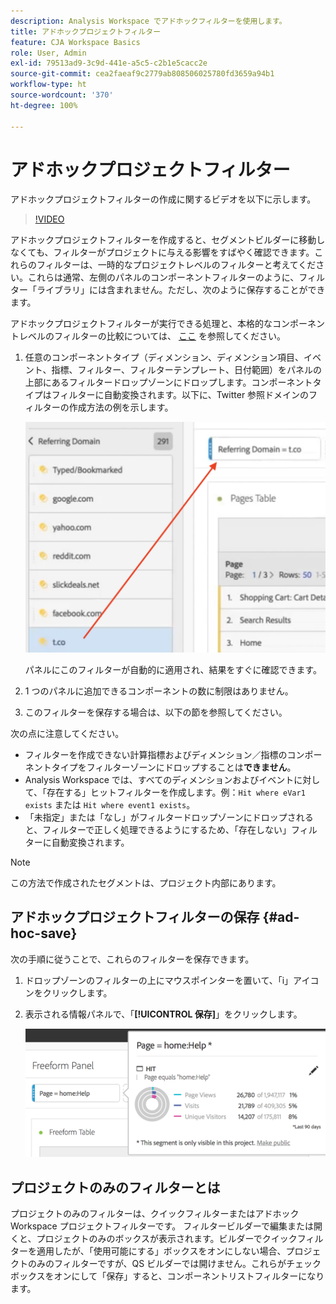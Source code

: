 ```yaml
---
description: Analysis Workspace でアドホックフィルターを使用します。
title: アドホックプロジェクトフィルター
feature: CJA Workspace Basics
role: User, Admin
exl-id: 79513ad9-3c9d-441e-a5c5-c2b1e5cacc2e
source-git-commit: cea2faeaf9c2779ab808506025780fd3659a94b1
workflow-type: ht
source-wordcount: '370'
ht-degree: 100%

---
```


# アドホックプロジェクトフィルター

アドホックプロジェクトフィルターの作成に関するビデオを以下に示します。

>[!VIDEO](https://video.tv.adobe.com/v/23978/?quality=12)

アドホックプロジェクトフィルターを作成すると、セグメントビルダーに移動しなくても、フィルターがプロジェクトに与える影響をすばやく確認できます。これらのフィルターは、一時的なプロジェクトレベルのフィルターと考えてください。これらは通常、左側のパネルのコンポーネントフィルターのように、フィルター「ライブラリ」には含まれません。ただし、次のように保存することができます。

アドホックプロジェクトフィルターが実行できる処理と、本格的なコンポーネントレベルのフィルターの比較については、 [ここ](/help/components/filters/filters-overview.md) を参照してください。

1. 任意のコンポーネントタイプ（ディメンション、ディメンション項目、イベント、指標、フィルター、フィルターテンプレート、日付範囲）をパネルの上部にあるフィルタードロップゾーンにドロップします。コンポーネントタイプはフィルターに自動変換されます。以下に、Twitter 参照ドメインのフィルターの作成方法の例を示します。

   ![](assets/ad-hoc1.png)

   パネルにこのフィルターが自動的に適用され、結果をすぐに確認できます。

1. 1 つのパネルに追加できるコンポーネントの数に制限はありません。
1. このフィルターを保存する場合は、以下の節を参照してください。

次の点に注意してください。

* フィルターを作成できない計算指標およびディメンション／指標のコンポーネントタイプをフィルターゾーンにドロップすることは&#x200B;**できません**。
* Analysis Workspace では、すべてのディメンションおよびイベントに対して、「存在する」ヒットフィルターを作成します。例：`Hit where eVar1 exists` または `Hit where event1 exists`。
* 「未指定」または「なし」がフィルタードロップゾーンにドロップされると、フィルターで正しく処理できるようにするため、「存在しない」フィルターに自動変換されます。

>[!NOTE]
>
>この方法で作成されたセグメントは、プロジェクト内部にあります。

## アドホックプロジェクトフィルターの保存 {#ad-hoc-save}

次の手順に従うことで、これらのフィルターを保存できます。

1. ドロップゾーンのフィルターの上にマウスポインターを置いて、「i」アイコンをクリックします。
1. 表示される情報パネルで、「**[!UICONTROL 保存]**」をクリックします。

   ![](assets/segment-info.png)

## プロジェクトのみのフィルターとは

プロジェクトのみのフィルターは、クイックフィルターまたはアドホック Workspace プロジェクトフィルターです。 フィルタービルダーで編集または開くと、プロジェクトのみのボックスが表示されます。ビルダーでクイックフィルターを適用したが、「使用可能にする」ボックスをオンにしない場合、プロジェクトのみのフィルターですが、QS ビルダーでは開けません。これらがチェックボックスをオンにして「保存」すると、コンポーネントリストフィルターになります。
